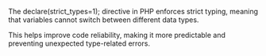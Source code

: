 The declare(strict_types=1); directive in PHP enforces strict typing, meaning that variables cannot switch between different data types.

This helps improve code reliability, making it more predictable and preventing unexpected type-related errors.
